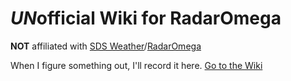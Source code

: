 # *UN*official Wiki for RadarOmega

__NOT__ affiliated with [SDS Weather](https://sdsweather.com/)/[RadarOmega](https://www.radaromega.com/)

When I figure something out, I'll record it here. [Go to the Wiki](https://github.com/wendikristine/radaromegaly/wiki)
